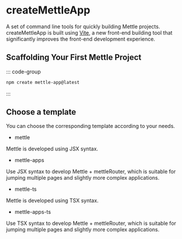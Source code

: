 # createMettleApp

A set of command line tools for quickly building Mettle projects. createMettleApp is built using [Vite](https://vitejs.dev/), a new front-end building tool that significantly improves the front-end development experience.

## Scaffolding Your First Mettle Project

::: code-group

```bash [npm]
npm create mettle-app@latest
```

:::

## Choose a template

You can choose the corresponding template according to your needs.

- mettle

Mettle is developed using JSX syntax.

- mettle-apps

Use JSX syntax to develop Mettle + mettleRouter, which is suitable for jumping multiple pages and slightly more complex applications.

- mettle-ts

Mettle is developed using TSX syntax.

- mettle-apps-ts

Use TSX syntax to develop Mettle + mettleRouter, which is suitable for jumping multiple pages and slightly more complex applications.
